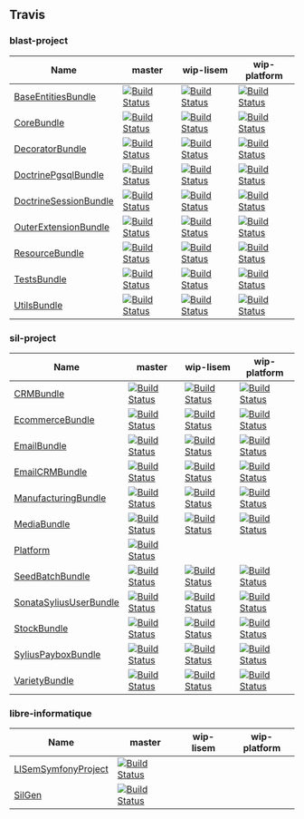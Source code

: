 ## Travis #

### blast-project #
 | Name | master | wip-lisem | wip-platform | 
 | -- | -- | -- | -- | 
 | [BaseEntitiesBundle](https://github.com/blast-project/BaseEntitiesBundle) | [![Build Status](https://travis-ci.org/blast-project/BaseEntitiesBundle.svg?branch=master)](https://travis-ci.org/blast-project/BaseEntitiesBundle) | [![Build Status](https://travis-ci.org/blast-project/BaseEntitiesBundle.svg?branch=wip-lisem)](https://travis-ci.org/blast-project/BaseEntitiesBundle) | [![Build Status](https://travis-ci.org/blast-project/BaseEntitiesBundle.svg?branch=wip-platform)](https://travis-ci.org/blast-project/BaseEntitiesBundle) | 
 | [CoreBundle](https://github.com/blast-project/CoreBundle) | [![Build Status](https://travis-ci.org/blast-project/CoreBundle.svg?branch=master)](https://travis-ci.org/blast-project/CoreBundle) | [![Build Status](https://travis-ci.org/blast-project/CoreBundle.svg?branch=wip-lisem)](https://travis-ci.org/blast-project/CoreBundle) | [![Build Status](https://travis-ci.org/blast-project/CoreBundle.svg?branch=wip-platform)](https://travis-ci.org/blast-project/CoreBundle) | 
 | [DecoratorBundle](https://github.com/blast-project/DecoratorBundle) | [![Build Status](https://travis-ci.org/blast-project/DecoratorBundle.svg?branch=master)](https://travis-ci.org/blast-project/DecoratorBundle) | [![Build Status](https://travis-ci.org/blast-project/DecoratorBundle.svg?branch=wip-lisem)](https://travis-ci.org/blast-project/DecoratorBundle) | [![Build Status](https://travis-ci.org/blast-project/DecoratorBundle.svg?branch=wip-platform)](https://travis-ci.org/blast-project/DecoratorBundle) | 
 | [DoctrinePgsqlBundle](https://github.com/blast-project/DoctrinePgsqlBundle) | [![Build Status](https://travis-ci.org/blast-project/DoctrinePgsqlBundle.svg?branch=master)](https://travis-ci.org/blast-project/DoctrinePgsqlBundle) | [![Build Status](https://travis-ci.org/blast-project/DoctrinePgsqlBundle.svg?branch=wip-lisem)](https://travis-ci.org/blast-project/DoctrinePgsqlBundle) | [![Build Status](https://travis-ci.org/blast-project/DoctrinePgsqlBundle.svg?branch=wip-platform)](https://travis-ci.org/blast-project/DoctrinePgsqlBundle) | 
 | [DoctrineSessionBundle](https://github.com/blast-project/DoctrineSessionBundle) | [![Build Status](https://travis-ci.org/blast-project/DoctrineSessionBundle.svg?branch=master)](https://travis-ci.org/blast-project/DoctrineSessionBundle) | [![Build Status](https://travis-ci.org/blast-project/DoctrineSessionBundle.svg?branch=wip-lisem)](https://travis-ci.org/blast-project/DoctrineSessionBundle) | [![Build Status](https://travis-ci.org/blast-project/DoctrineSessionBundle.svg?branch=wip-platform)](https://travis-ci.org/blast-project/DoctrineSessionBundle) | 
 | [OuterExtensionBundle](https://github.com/blast-project/OuterExtensionBundle) | [![Build Status](https://travis-ci.org/blast-project/OuterExtensionBundle.svg?branch=master)](https://travis-ci.org/blast-project/OuterExtensionBundle) | [![Build Status](https://travis-ci.org/blast-project/OuterExtensionBundle.svg?branch=wip-lisem)](https://travis-ci.org/blast-project/OuterExtensionBundle) | [![Build Status](https://travis-ci.org/blast-project/OuterExtensionBundle.svg?branch=wip-platform)](https://travis-ci.org/blast-project/OuterExtensionBundle) | 
 | [ResourceBundle](https://github.com/blast-project/ResourceBundle) | [![Build Status](https://travis-ci.org/blast-project/ResourceBundle.svg?branch=master)](https://travis-ci.org/blast-project/ResourceBundle) | [![Build Status](https://travis-ci.org/blast-project/ResourceBundle.svg?branch=wip-lisem)](https://travis-ci.org/blast-project/ResourceBundle) | [![Build Status](https://travis-ci.org/blast-project/ResourceBundle.svg?branch=wip-platform)](https://travis-ci.org/blast-project/ResourceBundle) | 
 | [TestsBundle](https://github.com/blast-project/TestsBundle) | [![Build Status](https://travis-ci.org/blast-project/TestsBundle.svg?branch=master)](https://travis-ci.org/blast-project/TestsBundle) | [![Build Status](https://travis-ci.org/blast-project/TestsBundle.svg?branch=wip-lisem)](https://travis-ci.org/blast-project/TestsBundle) | [![Build Status](https://travis-ci.org/blast-project/TestsBundle.svg?branch=wip-platform)](https://travis-ci.org/blast-project/TestsBundle) | 
 | [UtilsBundle](https://github.com/blast-project/UtilsBundle) | [![Build Status](https://travis-ci.org/blast-project/UtilsBundle.svg?branch=master)](https://travis-ci.org/blast-project/UtilsBundle) | [![Build Status](https://travis-ci.org/blast-project/UtilsBundle.svg?branch=wip-lisem)](https://travis-ci.org/blast-project/UtilsBundle) | [![Build Status](https://travis-ci.org/blast-project/UtilsBundle.svg?branch=wip-platform)](https://travis-ci.org/blast-project/UtilsBundle) | 

### sil-project #
 | Name | master | wip-lisem | wip-platform | 
 | -- | -- | -- | -- | 
 | [CRMBundle](https://github.com/sil-project/CRMBundle) | [![Build Status](https://travis-ci.org/sil-project/CRMBundle.svg?branch=master)](https://travis-ci.org/sil-project/CRMBundle) | [![Build Status](https://travis-ci.org/sil-project/CRMBundle.svg?branch=wip-lisem)](https://travis-ci.org/sil-project/CRMBundle) | [![Build Status](https://travis-ci.org/sil-project/CRMBundle.svg?branch=wip-platform)](https://travis-ci.org/sil-project/CRMBundle) | 
 | [EcommerceBundle](https://github.com/sil-project/EcommerceBundle) | [![Build Status](https://travis-ci.org/sil-project/EcommerceBundle.svg?branch=master)](https://travis-ci.org/sil-project/EcommerceBundle) | [![Build Status](https://travis-ci.org/sil-project/EcommerceBundle.svg?branch=wip-lisem)](https://travis-ci.org/sil-project/EcommerceBundle) | [![Build Status](https://travis-ci.org/sil-project/EcommerceBundle.svg?branch=wip-platform)](https://travis-ci.org/sil-project/EcommerceBundle) | 
 | [EmailBundle](https://github.com/sil-project/EmailBundle) | [![Build Status](https://travis-ci.org/sil-project/EmailBundle.svg?branch=master)](https://travis-ci.org/sil-project/EmailBundle) | [![Build Status](https://travis-ci.org/sil-project/EmailBundle.svg?branch=wip-lisem)](https://travis-ci.org/sil-project/EmailBundle) | [![Build Status](https://travis-ci.org/sil-project/EmailBundle.svg?branch=wip-platform)](https://travis-ci.org/sil-project/EmailBundle) | 
 | [EmailCRMBundle](https://github.com/sil-project/EmailCRMBundle) | [![Build Status](https://travis-ci.org/sil-project/EmailCRMBundle.svg?branch=master)](https://travis-ci.org/sil-project/EmailCRMBundle) | [![Build Status](https://travis-ci.org/sil-project/EmailCRMBundle.svg?branch=wip-lisem)](https://travis-ci.org/sil-project/EmailCRMBundle) | [![Build Status](https://travis-ci.org/sil-project/EmailCRMBundle.svg?branch=wip-platform)](https://travis-ci.org/sil-project/EmailCRMBundle) | 
 | [ManufacturingBundle](https://github.com/sil-project/ManufacturingBundle) | [![Build Status](https://travis-ci.org/sil-project/ManufacturingBundle.svg?branch=master)](https://travis-ci.org/sil-project/ManufacturingBundle) | [![Build Status](https://travis-ci.org/sil-project/ManufacturingBundle.svg?branch=wip-lisem)](https://travis-ci.org/sil-project/ManufacturingBundle) | [![Build Status](https://travis-ci.org/sil-project/ManufacturingBundle.svg?branch=wip-platform)](https://travis-ci.org/sil-project/ManufacturingBundle) | 
 | [MediaBundle](https://github.com/sil-project/MediaBundle) | [![Build Status](https://travis-ci.org/sil-project/MediaBundle.svg?branch=master)](https://travis-ci.org/sil-project/MediaBundle) | [![Build Status](https://travis-ci.org/sil-project/MediaBundle.svg?branch=wip-lisem)](https://travis-ci.org/sil-project/MediaBundle) | [![Build Status](https://travis-ci.org/sil-project/MediaBundle.svg?branch=wip-platform)](https://travis-ci.org/sil-project/MediaBundle) | 
 | [Platform](https://github.com/sil-project/Platform) | [![Build Status](https://travis-ci.org/sil-project/Platform.svg?branch=master)](https://travis-ci.org/sil-project/Platform) |  |  | 
 | [SeedBatchBundle](https://github.com/sil-project/SeedBatchBundle) | [![Build Status](https://travis-ci.org/sil-project/SeedBatchBundle.svg?branch=master)](https://travis-ci.org/sil-project/SeedBatchBundle) | [![Build Status](https://travis-ci.org/sil-project/SeedBatchBundle.svg?branch=wip-lisem)](https://travis-ci.org/sil-project/SeedBatchBundle) | [![Build Status](https://travis-ci.org/sil-project/SeedBatchBundle.svg?branch=wip-platform)](https://travis-ci.org/sil-project/SeedBatchBundle) | 
 | [SonataSyliusUserBundle](https://github.com/sil-project/SonataSyliusUserBundle) | [![Build Status](https://travis-ci.org/sil-project/SonataSyliusUserBundle.svg?branch=master)](https://travis-ci.org/sil-project/SonataSyliusUserBundle) | [![Build Status](https://travis-ci.org/sil-project/SonataSyliusUserBundle.svg?branch=wip-lisem)](https://travis-ci.org/sil-project/SonataSyliusUserBundle) | [![Build Status](https://travis-ci.org/sil-project/SonataSyliusUserBundle.svg?branch=wip-platform)](https://travis-ci.org/sil-project/SonataSyliusUserBundle) | 
 | [StockBundle](https://github.com/sil-project/StockBundle) | [![Build Status](https://travis-ci.org/sil-project/StockBundle.svg?branch=master)](https://travis-ci.org/sil-project/StockBundle) | [![Build Status](https://travis-ci.org/sil-project/StockBundle.svg?branch=wip-lisem)](https://travis-ci.org/sil-project/StockBundle) | [![Build Status](https://travis-ci.org/sil-project/StockBundle.svg?branch=wip-platform)](https://travis-ci.org/sil-project/StockBundle) | 
 | [SyliusPayboxBundle](https://github.com/sil-project/SyliusPayboxBundle) | [![Build Status](https://travis-ci.org/sil-project/SyliusPayboxBundle.svg?branch=master)](https://travis-ci.org/sil-project/SyliusPayboxBundle) | [![Build Status](https://travis-ci.org/sil-project/SyliusPayboxBundle.svg?branch=wip-lisem)](https://travis-ci.org/sil-project/SyliusPayboxBundle) | [![Build Status](https://travis-ci.org/sil-project/SyliusPayboxBundle.svg?branch=wip-platform)](https://travis-ci.org/sil-project/SyliusPayboxBundle) | 
 | [VarietyBundle](https://github.com/sil-project/VarietyBundle) | [![Build Status](https://travis-ci.org/sil-project/VarietyBundle.svg?branch=master)](https://travis-ci.org/sil-project/VarietyBundle) | [![Build Status](https://travis-ci.org/sil-project/VarietyBundle.svg?branch=wip-lisem)](https://travis-ci.org/sil-project/VarietyBundle) | [![Build Status](https://travis-ci.org/sil-project/VarietyBundle.svg?branch=wip-platform)](https://travis-ci.org/sil-project/VarietyBundle) | 

### libre-informatique #
 | Name | master | wip-lisem | wip-platform | 
 | -- | -- | -- | -- | 
 | [LISemSymfonyProject](https://github.com/libre-informatique/LISemSymfonyProject) | [![Build Status](https://travis-ci.org/libre-informatique/LISemSymfonyProject.svg?branch=master)](https://travis-ci.org/libre-informatique/LISemSymfonyProject) |  |  | 
 | [SilGen](https://github.com/libre-informatique/SilGen) | [![Build Status](https://travis-ci.org/libre-informatique/SilGen.svg?branch=master)](https://travis-ci.org/libre-informatique/SilGen) |  |  | 
